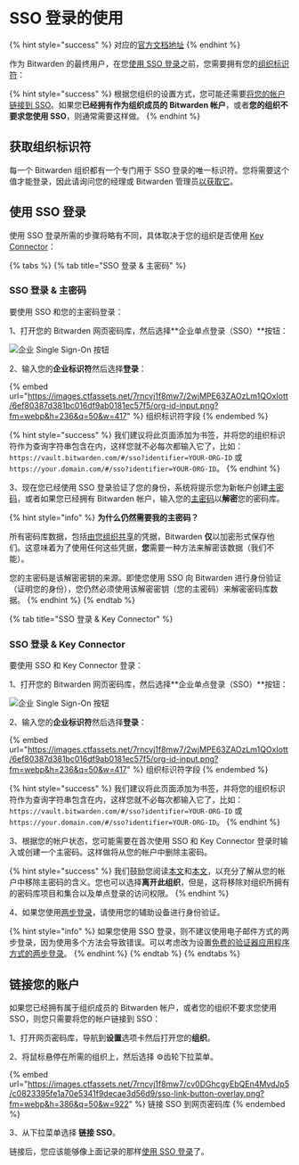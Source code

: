 # SSO 登录的使用

{% hint style="success" %}
对应的[官方文档地址](https://bitwarden.com/help/article/using-sso/)
{% endhint %}

作为 Bitwarden 的最终用户，在您[使用 SSO 登录](using-login-with-sso.md#login-using-sso)之前，您需要拥有您的[组织标识符](using-login-with-sso.md#get-your-organization-identifier)：

{% hint style="success" %}
根据您组织的设置方式，您可能还需要[将您的帐户链接到 SSO](using-login-with-sso.md#link-your-account)。如果您**已经拥有作为组织成员的 Bitwarden 帐户**，或者**您的组织不要求您使用 SSO**，则通常需要这样做。
{% endhint %}

## 获取组织标识符 <a href="#get-your-organization-identifier" id="get-your-organization-identifier"></a>

每一个 Bitwarden 组织都有一个专门用于 SSO 登录的唯一标识符。您将需要这个值才能登录，因此请询问您的经理或 Bitwarden 管理员[以获取它](saml-2.0-configuration.md#step-1-set-an-organization-identifier)。

## 使用 SSO 登录 <a href="#login-using-sso" id="login-using-sso"></a>

使用 SSO 登录所需的步骤将略有不同，具体取决于您的组织是否使用 [Key Connector](about-key-connector.md)：

{% tabs %}
{% tab title="SSO 登录 & 主密码" %}
### SSO 登录 & 主密码 <a href="#login-with-sso-and-master-password" id="login-with-sso-and-master-password"></a>

要使用 SSO 和您的主密码登录：

1、打开您的 Bitwarden 网页密码库，然后选择**企业单点登录（SSO）**按钮：

![企业 Single Sign-On 按钮](https://images.ctfassets.net/7rncvj1f8mw7/3TjmG99YArRXpsaBHH77Mt/0e4be9262c1a51be449880390ddd19f5/sso-button-lg.png)

2、输入您的**企业标识符**然后选择**登录**：

{% embed url="https://images.ctfassets.net/7rncvj1f8mw7/2wjMPE63ZAOzLm1QOxIott/6ef80387d381bc016df9ab0181ec57f5/org-id-input.png?fm=webp&h=236&q=50&w=417" %}
组织标识符字段
{% endembed %}

{% hint style="success" %}
我们建议将此页面添加为书签，并将您的组织标识符作为查询字符串包含在内，这样您就不必每次都输入它了，比如： `https://vault.bitwarden.com/#/sso?identifier=YOUR-ORG-ID` 或 `https://your.domain.com/#/sso?identifier=YOUR-ORG-ID`。
{% endhint %}

3、现在您已经使用 SSO 登录验证了您的身份，系统将提示您为新帐户创建[主密码](../your-vault/your-master-password.md)，或者如果您已经拥有 Bitwarden 帐户，输入您的[主密码](../your-vault/your-master-password.md)以**解密**您的密码库。

{% hint style="info" %}
**为什么仍然需要我的主密码？**

所有密码库数据，包括[由您组织共享](../organizations/sharing.md)的凭据，Bitwarden **仅**以加密形式保存他们。这意味着为了使用任何这些凭据，**您**需要一种方法来解密该数据（我们不能）。

您的主密码是该解密密钥的来源。即使您使用 SSO 向 Bitwarden 进行身份验证（证明您的身份），您仍然必须使用该解密密钥（您的主密码）来解密密码库数据。
{% endhint %}
{% endtab %}

{% tab title="SSO 登录 & Key Connector" %}
### SSO 登录 & Key Connector <a href="#login-with-sso-and-key-connector" id="login-with-sso-and-key-connector"></a>

要使用 SSO 和 Key Connector 登录：

1、打开您的 Bitwarden 网页密码库，然后选择**企业单点登录（SSO）**按钮：

![企业 Single Sign-On 按钮](https://images.ctfassets.net/7rncvj1f8mw7/3TjmG99YArRXpsaBHH77Mt/0e4be9262c1a51be449880390ddd19f5/sso-button-lg.png)

2、输入您的**企业标识符**然后选择**登录**：

{% embed url="https://images.ctfassets.net/7rncvj1f8mw7/2wjMPE63ZAOzLm1QOxIott/6ef80387d381bc016df9ab0181ec57f5/org-id-input.png?fm=webp&h=236&q=50&w=417" %}
组织标识符字段
{% endembed %}

{% hint style="success" %}
我们建议将此页面添加为书签，并将您的组织标识符作为查询字符串包含在内，这样您就不必每次都输入它了，比如： `https://vault.bitwarden.com/#/sso?identifier=YOUR-ORG-ID` 或 `https://your.domain.com/#/sso?identifier=YOUR-ORG-ID`。
{% endhint %}

3、根据您的帐户状态，您可能需要在首次使用 SSO 和 Key Connector 登录时输入或创建一个主密码。这样做将从您的帐户中删除主密码。

{% hint style="success" %}
我们鼓励您阅读[本文](about-key-connector.md#impact-on-master-passwords)和[本文](about-key-connector.md#impact-on-organization-membership)，以充分了解从您的帐户中移除主密码的含义。您也可以选择**离开此组织**，但是，这将移除对组织所拥有的密码库项目和集合以及单点登录的访问权限。
{% endhint %}

4、如果您使用[两步登录](../two-step-login/two-step-login-methods.md)，请使用您的辅助设备进行身份验证。

{% hint style="info" %}
如果您使用 SSO 登录，则不建议使用电子邮件方式的两步登录，因为使用多个方法会导致错误。可以考虑改为设置[免费的验证器应用程序方式的两步登录](../two-step-login/setup-guides/two-step-login-via-authenticator.md)。
{% endhint %}
{% endtab %}
{% endtabs %}

## 链接您的账户 <a href="#link-your-account" id="link-your-account"></a>

如果您已经拥有属于组织成员的 Bitwarden 帐户，或者您的组织不要求您使用 SSO，则您只需要将您的帐户链接到 SSO：

1、打开网页密码库，导航到**设置**选项卡然后打开您的**组织**。

2、将鼠标悬停在所需的组织上，然后选择 ⚙️齿轮下拉菜单。

{% embed url="https://images.ctfassets.net/7rncvj1f8mw7/cv0DGhcgyEbQEn4MvdJp5/c0823395fe1a70e5341f9decae3d56d9/sso-link-button-overlay.png?fm=webp&h=386&q=50&w=922" %}
链接 SSO 到网页密码库
{% endembed %}

3、从下拉菜单选择 **链接 SSO**。

链接后，您应该能够像上面记录的那样[使用 SSO 登录](using-login-with-sso.md#login-using-sso)了。

